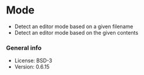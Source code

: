 # Mode

* Detect an editor mode based on a given filename
* Detect an editor mode based on the given contents

### General info

* License: BSD-3
* Version: 0.6.15
